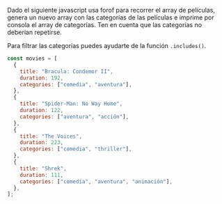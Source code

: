 Dado el siguiente javascript usa forof para recorrer el array de películas, genera un nuevo array con las categorías de las películas e imprime por consola el array de categorías. Ten en cuenta que las categorías no deberían repetirse.

Para filtrar las categorías puedes ayudarte de la función `.includes()`.

```js
const movies = [
  {
    title: "Bracula: Condemor II",
    duration: 192,
    categories: ["comedia", "aventura"],
  },
  {
    title: "Spider-Man: No Way Home",
    duration: 122,
    categories: ["aventura", "acción"],
  },
  {
    title: "The Voices",
    duration: 223,
    categories: ["comedia", "thriller"],
  },
  {
    title: "Shrek",
    duration: 111,
    categories: ["comedia", "aventura", "animación"],
  },
];
```
